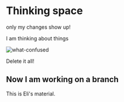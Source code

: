 # Thinking space 

only my changes show up!

I am thinking about things

![what-confused](https://user-images.githubusercontent.com/75965120/193683983-f2b8376e-657d-4786-b4d4-35b2c0f2afa6.gif)

Delete it all!

## Now I am working on a branch

This is Eli's material.

